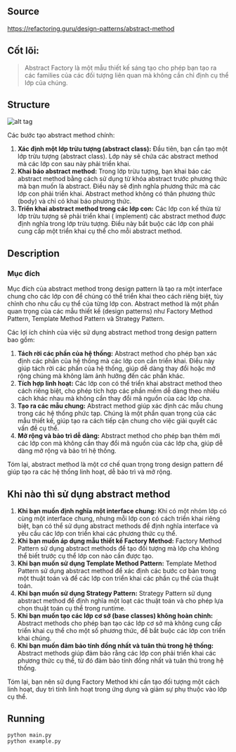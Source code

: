 ## Source

https://refactoring.guru/design-patterns/abstract-method

## Cốt lõi:

> Abstract Factory là một mẫu thiết kế sáng tạo cho phép bạn tạo ra các families của các đối tượng liên quan mà không
> cần chỉ định cụ thể lớp của chúng.

## Structure

![alt tag](abstract_method.png)

Các bước tạo abstract method chính:

1. **Xác định một lớp trừu tượng (abstract class):** Đầu tiên, bạn cần tạo một lớp trừu tượng (abstract class). Lớp này
   sẽ chứa các abstract method mà các lớp con sau này phải triển khai.
2. **Khai báo abstract method:** Trong lớp trừu tượng, bạn khai báo các abstract method bằng cách sử dụng từ khóa
   abstract trước phương thức mà bạn muốn là abstract. Điều này sẽ định nghĩa phương thức mà các lớp con phải triển
   khai. Abstract method không có thân phương thức (body) và chỉ có khai báo phương thức.
3. **Triển khai abstract method trong các lớp con:** Các lớp con kế thừa từ lớp trừu tượng sẽ phải triển khai (
   implement) các abstract method được định nghĩa trong lớp trừu tượng. Điều này bắt buộc các lớp con phải cung cấp một
   triển khai cụ thể cho mỗi abstract method.

## Description

### Mục đích

Mục đích của abstract method trong design pattern là tạo ra một interface chung cho các lớp con để chúng có thể triển
khai theo cách riêng biệt, tùy chỉnh cho nhu cầu cụ thể của từng lớp con. Abstract method là một phần quan trọng của các
mẫu thiết kế (design patterns) như Factory Method Pattern, Template Method Pattern và Strategy Pattern.

Các lợi ích chính của việc sử dụng abstract method trong design pattern bao gồm:

1. **Tách rời các phần của hệ thống:** Abstract method cho phép bạn xác định các phần của hệ thống mà các lớp con cần
   triển khai. Điều này giúp tách rời các phần của hệ thống, giúp dễ dàng thay đổi hoặc mở rộng chúng mà không làm ảnh
   hưởng đến các phần khác.
2. **Tích hợp linh hoạt:** Các lớp con có thể triển khai abstract method theo cách riêng biệt, cho phép tích hợp các
   phần mềm dễ dàng theo nhiều cách khác nhau mà không cần thay đổi mã nguồn của các lớp cha.
3. **Tạo ra các mẫu chung:** Abstract method giúp xác định các mẫu chung trong các hệ thống phức tạp. Chúng là một phần
   quan trọng của các mẫu thiết kế, giúp tạo ra cách tiếp cận chung cho việc giải quyết các vấn đề cụ thể.
4. **Mở rộng và bảo trì dễ dàng:** Abstract method cho phép bạn thêm mới các lớp con mà không cần thay đổi mã nguồn của
   các lớp cha, giúp dễ dàng mở rộng và bảo trì hệ thống.

Tóm lại, abstract method là một cơ chế quan trọng trong design pattern để giúp tạo ra các hệ thống linh hoạt, dễ bảo trì
và mở rộng.

## Khi nào thì sử dụng abstract method

1. **Khi bạn muốn định nghĩa một interface chung:** Khi có một nhóm lớp có cùng một interface chung, nhưng mỗi lớp con
   có cách triển khai riêng biệt, bạn có thể sử dụng abstract methods để định nghĩa interface và yêu cầu các lớp con
   triển khai các phương thức cụ thể.
2. **Khi bạn muốn áp dụng mẫu thiết kế Factory Method:** Factory Method Pattern sử dụng abstract methods để tạo đối
   tượng mà lớp cha không thể biết trước cụ thể lớp con nào cần được tạo.
3. **Khi bạn muốn sử dụng Template Method Pattern:** Template Method Pattern sử dụng abstract method để xác định các
   bước cơ bản trong một thuật toán và để các lớp con triển khai các phần cụ thể của thuật toán.
4. **Khi bạn muốn sử dụng Strategy Pattern:** Strategy Pattern sử dụng abstract method để định nghĩa một loạt các thuật
   toán và cho phép lựa chọn thuật toán cụ thể trong runtime.
5. **Khi bạn muốn tạo các lớp cơ sở (base classes) không hoàn chỉnh:** Abstract methods cho phép bạn tạo các lớp cơ sở
   mà không cung cấp triển khai cụ thể cho một số phương thức, để bắt buộc các lớp con triển khai chúng.
6. **Khi bạn muốn đảm bảo tính đồng nhất và tuân thủ trong hệ thống:** Abstract methods giúp đảm bảo rằng các lớp con
   phải triển khai các phương thức cụ thể, từ đó đảm bảo tính đồng nhất và tuân thủ trong hệ thống.

Tóm lại, bạn nên sử dụng Factory Method khi cần tạo đối tượng một cách linh hoạt, duy trì tính linh hoạt trong ứng dụng
và giảm sự phụ thuộc vào lớp cụ thể.

## Running

```
python main.py
python example.py
```